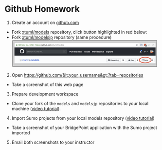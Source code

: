 # Github Homework 

1. Create an account on [github.com](https://github.com)  
  * Fork [xtuml/models](https://github.com/xtuml/models) repository, click button highlighted in red below:
  * Fork [xtuml/modelsjp](https://github.com/xtuml/modelsjp) repository (same procedure)
  ![fork button](../img/fork_button.png)  


2. Open https://github.com/&lt;your_username&gt;?tab=repositories
  * Take a screenshot of this web page


3. Prepare development workspace
  * Clone your fork of the `models` and `modelsjp` repositories to your local machine ([video tutorial](https://youtu.be/ourzuUDN3Vk)).


4. Import Sumo projects from your local models repository ([video tutorial](https://youtu.be/a0AD57W-jOk))
  * Take a screenshot of your BridgePoint application with the Sumo project imported


5. Email both screenshots to your instructor


